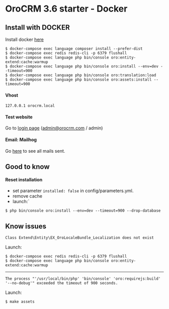 OroCRM 3.6 starter - Docker
===

## Install with DOCKER
Install docker [here](https://docs.docker.com/compose/install/#prerequisites)
```
$ docker-compose exec language composer install --prefer-dist
$ docker-compose exec redis redis-cli -p 6379 flushall
$ docker-compose exec language php bin/console oro:entity-extend:cache:warmup
$ docker-compose exec language php bin/console oro:install --env=dev --timeout=900
$ docker-compose exec language php bin/console oro:translation:load
$ docker-compose exec language php bin/console oro:assets:install --timeout=900
```

#### Vhost
```
127.0.0.1 orocrm.local
```

#### Test website
Go to [login page](https://orocrm.local/user/login) (admin@orocrm.com / admin)

#### Email: Mailhog
Go [here](http://localhost:8025/) to see all mails sent.

## Good to know
#### Reset installation

- set parameter `installed: false` in config/parameters.yml.
- remove cache
- launch:`
```
$ php bin/console oro:install --env=dev --timeout=900 --drop-database
```


## Know issues
```
Class Extend\Entity\EX_OroLocaleBundle_Localization does not exist
```
Launch:
```
$ docker-compose exec redis redis-cli -p 6379 flushall
$ docker-compose exec language php bin/console oro:entity-extend:cache:warmup
```
---
```
The process "'/usr/local/bin/php' 'bin/console' 'oro:requirejs:build' '--no-debug'" exceeded the timeout of 900 seconds.
```
Launch:
```
$ make assets
```
